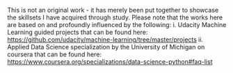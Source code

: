 This is not an original work - it has merely been put together to showcase the skillsets I have acquired through study. 
Please note that the works here are based on and profoundly influenced by the following:
i.    Udacity Machine Learning guided projects that can be found here: https://github.com/udacity/machine-learning/tree/master/projects
ii.   Applied Data Science specialization by the University of Michigan on coursera that can be found here: https://www.coursera.org/specializations/data-science-python#faq-list
